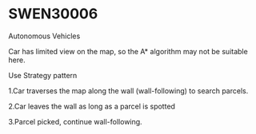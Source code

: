 # SWEN30006
Autonomous Vehicles

Car has limited view on the map, so the A* algorithm may not be suitable here.

Use Strategy pattern

1.Car traverses the map along the wall (wall-following) to search parcels.

2.Car leaves the wall as long as a parcel is spotted

3.Parcel picked, continue wall-following. 
